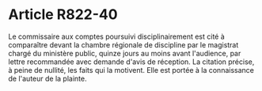 # Article R822-40

Le commissaire aux comptes poursuivi disciplinairement est cité à comparaître devant la chambre régionale de discipline par le magistrat chargé du ministère public, quinze jours au moins avant l'audience, par lettre recommandée avec demande d'avis de réception.   La citation précise, à peine de nullité, les faits qui la motivent. Elle est portée à la connaissance de l'auteur de la plainte.